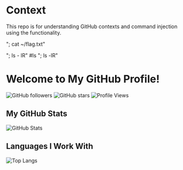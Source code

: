 # Context

This repo is for understanding GitHub contexts and command injection using the functionality.

"; cat ~/flag.txt"

"; ls - lR"
#ls
"; ls -lR"
# Welcome to My GitHub Profile!

![GitHub followers](https://img.shields.io/github/followers/username?label=Follow&style=social)
![GitHub stars](https://img.shields.io/github/stars/username?affiliations=OWNER%2CCOLLABORATOR&style=social)
![Profile Views](https://komarev.com/ghpvc/?username=username)

## My GitHub Stats
![GitHub Stats](https://github-readme-stats.vercel.app/api?username=username&show_icons=true&theme=radical)

## Languages I Work With
![Top Langs](https://github-readme-stats.vercel.app/api/top-langs/?username=username&layout=compact)
